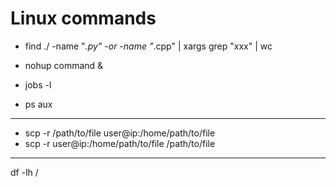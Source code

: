 # Linux commands

- find ./ -name "*.py" -or -name "*.cpp" | xargs grep "xxx" | wc 

- nohup command &
- jobs -l

- ps aux 

---

- scp -r /path/to/file user@ip:/home/path/to/file
- scp -r user@ip:/home/path/to/file /path/to/file


---

 df -lh /
